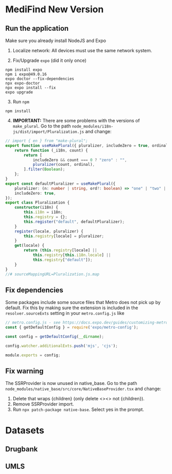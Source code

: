 # MediFind New Version

## Run the application

Make sure you already install NodeJS and Expo

1. Localize network: All devices must use the same network system.

2. Fix/Upgrade ```expo``` (did it only once)

```shell
npm install expo 
npm i expo@49.0.16
expo doctor --fix-dependencies
npx expo-doctor
npx expo install --fix
expo upgrade
```

3. Run ```npm```
```shell
npm install
```

4. **IMPORTANT:** There are some problems with the versions of ```make_plural```. Go to the path ```node_modules/i18n-js/dist/import/Pluralization.js``` and change:
```typescript
// import { en } from "make-plural";
export function useMakePlural({ pluralizer, includeZero = true, ordinal = false, }) {
    return function (_i18n, count) {
        return [
            includeZero && count === 0 ? "zero" : "",
            pluralizer(count, ordinal),
        ].filter(Boolean);
    };
}
export const defaultPluralizer = useMakePlural({
    pluralizer: (n: number | string, ord?: boolean) => "one" | "two" | "few" | "other",
    includeZero: true,
});
export class Pluralization {
    constructor(i18n) {
        this.i18n = i18n;
        this.registry = {};
        this.register("default", defaultPluralizer);
    }
    register(locale, pluralizer) {
        this.registry[locale] = pluralizer;
    }
    get(locale) {
        return (this.registry[locale] ||
            this.registry[this.i18n.locale] ||
            this.registry["default"]);
    }
}
//# sourceMappingURL=Pluralization.js.map
```

## Fix dependencies

Some packages include some source files that Metro does not pick up by default. Fix this by making sure the extension is included in the ```resolver.sourceExts``` setting in your ```metro.config.js``` like

```typescript
// metro.config.js - see https://docs.expo.dev/guides/customizing-metro/#customizing
const { getDefaultConfig } = require('expo/metro-config');

const config = getDefaultConfig(__dirname);

config.watcher.additionalExts.push('mjs', 'cjs');

module.exports = config;
```

## Fix warning

The SSRProvider is now unused in native_base. Go to the path ```node_modules/native_base/src/core/NativeBaseProvider.tsx``` and change:

1. Delete <SSRProvider><SSRProvider> that wraps {children} (only delete <><> not {children}).
2. Remove SSRProvider import.
3. Run ```npx patch-package native-base```. Select yes in the prompt.

# Datasets
## Drugbank
## UMLS
